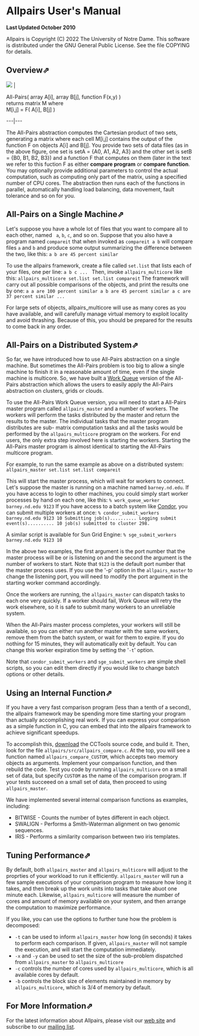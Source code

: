 # Allpairs User's Manual

**Last Updated October 2010**

Allpairs is Copyright (C) 2022 The University of Notre Dame. This software is
distributed under the GNU General Public License. See the file COPYING for
details.

## Overview⇗

[![](http://ccl.cse.nd.edu/software/allpairs/small.gif)](http://ccl.cse.nd.edu/software/allpairs/large.gif)
|

All-Pairs( array A[i], array B[j], function F(x,y) )  
returns matrix M where  
M[i,j] = F( A[i], B[j] )  
  
  
---|---  
  
The All-Pairs abstraction computes the Cartesian product of two sets,
generating a matrix where each cell M[i,j] contains the output of the function
F on objects A[i] and B[j]. You provide two sets of data files (as in the
above figure, one set is setA = {A0, A1, A2, A3} and the other set is setB =
{B0, B1, B2, B3}) and a function F that computes on them (later in the text we
refer to this fuction F as either **compare program** or **compare function**.
You may optionally provide additional parameters to control the actual
computation, such as computing only part of the matrix, using a specified
number of CPU cores. The abstraction then runs each of the functions in
parallel, automatically handling load balancing, data movement, fault
tolerance and so on for you.

## All-Pairs on a Single Machine⇗

Let's suppose you have a whole lot of files that you want to compare all to
each other, named ` a`, `b`, `c`, and so on. Suppose that you also have a
program named `compareit` that when invoked as `compareit a b` will compare
files `a` and `b` and produce some output summarizing the difference between
the two, like this: `a b are 45 percent similar`

To use the allpairs framework, create a file called `set.list` that lists each
of your files, one per line: `a b c ... ` Then, invoke `allpairs_multicore`
like this: `allpairs_multicore set.list set.list compareit` The framework will
carry out all possible comparisons of the objects, and print the results one
by one: `a a are 100 percent similar a b are 45 percent similar a c are 37
percent similar ... `

For large sets of objects, allpairs_multicore will use as many cores as you
have available, and will carefully manage virtual memory to exploit locality
and avoid thrashing. Because of this, you should be prepared for the results
to come back in any order.

## All-Pairs on a Distributed System⇗

So far, we have introduced how to use All-Pairs abstraction on a single
machine. But sometimes the All-Pairs problem is too big to allow a single
machine to finish it in a reasonable amount of time, even if the single
machine is multicore. So, we have built a [Work
Queue](http://ccl.cse.nd.edu/software/workqueue) version of the All-Pairs
abstraction which allows the users to easily apply the All-Pairs abstraction
on clusters, grids or clouds.

To use the All-Pairs Work Queue version, you will need to start a All-Pairs
master program called `allpairs_master` and a number of workers. The workers
will perform the tasks distributed by the master and return the results to the
master. The individual tasks that the master program distributes are sub-
matrix computation tasks and all the tasks would be performed by the
`allpairs_multicore` program on the workers. For end users, the only extra
step involved here is starting the workers. Starting the All-Pairs master
program is almost identical to starting the All-Pairs multicore program.

For example, to run the same example as above on a distributed system:
`allpairs_master set.list set.list compareit`

This will start the master process, which will wait for workers to connect.
Let's suppose the master is running on a machine named `barney.nd.edu`. If you
have access to login to other machines, you could simply start worker
processes by hand on each one, like this: `% work_queue_worker barney.nd.edu
9123` If you have access to a batch system like
[Condor](http://www.cs.wisc.edu/condor), you can submit multiple workers at
once: `% condor_submit_workers barney.nd.edu 9123 10 Submitting
job(s).......... Logging submit event(s).......... 10 job(s) submitted to
cluster 298. `

A similar script is available for Sun Grid Engine: `% sge_submit_workers
barney.nd.edu 9123 10`

In the above two examples, the first argument is the port number that the
master process will be or is listening on and the second the argument is the
number of workers to start. Note that `9123` is the default port number that
the master process uses. If you use the '-p' option in the `allpairs_master`
to change the listening port, you will need to modify the port argument in the
starting worker command accordingly.

Once the workers are running, the `allpairs_master` can dispatch tasks to each
one very quickly. If a worker should fail, Work Queue will retry the work
elsewhere, so it is safe to submit many workers to an unreliable system.

When the All-Pairs master process completes, your workers will still be
available, so you can either run another master with the same workers, remove
them from the batch system, or wait for them to expire. If you do nothing for
15 minutes, they will automatically exit by default. You can change this
worker expiration time by setting the '`-t`' option.

Note that `condor_submit_workers` and `sge_submit_workers` are simple shell
scripts, so you can edit them directly if you would like to change batch
options or other details.

## Using an Internal Function⇗

If you have a very fast comparison program (less than a tenth of a second),
the allpairs framework may be spending more time starting your program than
actually accomplishing real work. If you can express your comparison as a
simple function in C, you can embed that into the allpairs framework to
achieve significant speedups.

To accomplish this, [download](http://ccl.cse.nd.edu/software/download.shtml)
the CCTools source code, and build it. Then, look for the file
`allpairs/src/allpairs_compare.c`. At the top, you will see a function named
`allpairs_compare_CUSTOM`, which accepts two memory objects as arguments.
Implement your comparison function, and then rebuild the code. Test you code
by running `allpairs_multicore` on a small set of data, but specify `CUSTOM`
as the name of the comparison program. If your tests succeeed on a small set
of data, then proceed to using `allpairs_master`.

We have implemented several internal comparison functions as examples,
including:

* BITWISE - Counts the number of bytes different in each object. 
* SWALIGN - Performs a Smith-Waterman alignment on two genomic sequences. 
* IRIS - Performs a similarity comparison between two iris templates. 

## Tuning Performance⇗

By default, both `allpairs_master` and `allpairs_multicore` will adjust to the
proprties of your workload to run it efficiently. `allpairs_master` will run a
few sample executions of your comparison program to measure how long it takes,
and then break up the work units into tasks that take abuot one minute each.
Likewise, `allpairs_multicore` will measure the number of cores and amount of
memory available on your system, and then arrange the computation to maximize
performance.

If you like, you can use the options to further tune how the problem is
decomposed:

* `-t` can be used to inform `allpairs_master` how long (in seconds) it takes to perform each comparison. If given, `allpairs_master` will not sample the execution, and will start the computation immediately. 
* `-x` and `-y` can be used to set the size of the sub-problem dispatched from `allpairs_master` to `allpairs_multicore`
* `-c` controls the number of cores used by `allpairs_multicore`, which is all available cores by default. 
* `-b` controls the block size of elements maintained in memory by `allpairs_multicore`, which is 3/4 of memory by default. 

## For More Information⇗

For the latest information about Allpairs, please visit our [web
site](http://ccl.cse.nd.edu/software/allpairs) and subscribe to our [mailing
list](http://ccl.cse.nd.edu/software/help.shtml).

